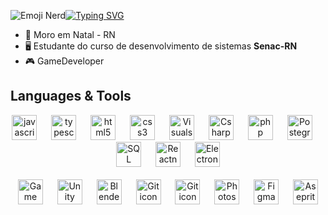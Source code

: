

<img src=https://media.tenor.com/OVgTB0C7aT4AAAAi/kzary.gif alt="Emoji Nerd" title="Nerdinho"/><a href="https://git.io/typing-svg"><img src="https://readme-typing-svg.demolab.com?font=Pixelify+Sans&size=25&pause=1000&color=F7F547&random=false&width=435&lines=console.log='Oi'" alt="Typing SVG" /></a>

- 🌌 Moro em Natal - RN
- 🖥️ Estudante do curso de desenvolvimento de sistemas **Senac-RN**
- 🎮 GameDeveloper
    
<h2 aling="center">Languages & Tools</h2>
<section align="center">
    <a href ="https://developer.mozilla.org/pt-BR/docs/Web/JavaScript"><img src="https://cdn.jsdelivr.net/gh/devicons/devicon/icons/javascript/javascript-plain.svg" height="40" alt="javascript icon" title="JavaScript"/></a>
    <img width="15"/>
    <a href ="https://www.typescriptlang.org/pt/"><img src="https://static-00.iconduck.com/assets.00/typescript-icon-icon-1024x1024-vh3pfez8.png" height="40" alt="typescript icon" title="TypeScript"/></a>
    <img width="15"/>
    <a href ="https://developer.mozilla.org/pt-BR/docs/Web/HTML"><img src="https://cdn.jsdelivr.net/gh/devicons/devicon/icons/html5/html5-plain-wordmark.svg" height="40" alt="html5 icon" title="HTML 5"/></a>
    <img width="15"/>
    <a href ="https://developer.mozilla.org/pt-BR/docs/Web/CSS"><img src="https://cdn.jsdelivr.net/gh/devicons/devicon/icons/css3/css3-plain-wordmark.svg" height="40" alt="css3 icon" title="CSS 3"/></a>
    <img width="15"/>
    <a href ="https://code.visualstudio.com/"><img src="https://upload.wikimedia.org/wikipedia/commons/thumb/9/9a/Visual_Studio_Code_1.35_icon.svg/1200px-Visual_Studio_Code_1.35_icon.svg.png" height="40" alt="Visualstudiocode icon" title="VS Code"/></a>
    <img width="15"/>
    <a href ="https://learn.microsoft.com/pt-br/dotnet/csharp/"><img src="https://cdn-icons-png.flaticon.com/512/6132/6132221.png" height="40" alt="Csharp icon" title="C Sharp"/></a>
    <img width="15"/>
    <img src="https://cdn.iconscout.com/icon/free/png-256/free-php-99-1175127.png?f=webp" height="40" alt="php icon" title="PHP"/>
    <img width="15"/>
    <img src="https://cdn.icon-icons.com/icons2/2415/PNG/512/postgresql_original_wordmark_logo_icon_146392.png" height="40" alt="Postegres icon" title="Postgres"/>
    <img width="15"/>
    <img src="https://logodownload.org/wp-content/uploads/2016/10/Microsoft-SQL-Server-Logo-1.png" height="40" alt="SQL icon" title="SQL Server"/>
    <img width="15"/>
    <img src="https://miro.medium.com/v2/resize:fit:1000/1*aSrbNXCNknnKfrVscb_BAg.png" height="40" alt="Reactnative icon" title="Reactnative"/>
    <img width="15"/>
    <img src="https://uxwing.com/wp-content/themes/uxwing/download/brands-and-social-media/electron-icon.png" height="40" alt="Electron icon" title="Electron"/>
</section>
  <br>
<section align="center">
  <a href ="https://gamemaker.io/pt-BR"><img src="https://cdn2.steamgriddb.com/icon/e500b7708a865ec27eef36c33953b06e/32/256x256.png" height="40" alt="Game Maker Studio 2 icon" title="Game maker"/></a>
  <img width="15"/>
  <a href ="https://unity.com/pt"><img src="https://cdn-icons-png.flaticon.com/512/5969/5969346.png" height="40" alt="Unity icon" title="Unity"/></a>
  <img width="15"/>
  <a href ="https://www.blender.org/"><img src="https://cdn.jsdelivr.net/gh/devicons/devicon/icons/blender/blender-original.svg" height="40" alt="Blender icon" title="Blender"/></a>
  <img width="15"/>
  <a href ="https://git-scm.com/"><img src="https://git-scm.com/images/logos/downloads/Git-Icon-1788C.png" height="40" alt="Git icon" title="Git"/></a>
  <img width="15"/>
    <a href ="https://git-scm.com/"><img src="https://cdn-icons-png.flaticon.com/512/25/25231.png" height="40" alt="Git icon" title="Git"/></a>
  <img width="15"/>
  <a href ="https://www.adobe.com/br/products/photoshop.html"><img src="https://upload.wikimedia.org/wikipedia/commons/thumb/a/af/Adobe_Photoshop_CC_icon.svg/2101px-Adobe_Photoshop_CC_icon.svg.png" height="40" alt="Photoshop icon" title="Photoshop"/></a>
  <img width="15"/>
  <a href ="https://www.figma.com/files/recents-and-sharing/recently-viewed?fuid=1362834023860407307"><img src="https://upload.wikimedia.org/wikipedia/commons/thumb/3/33/Figma-logo.svg/1667px-Figma-logo.svg.png" height="40" alt="Figma icon" title="Figma"/></a>
  <img width="15"/>
  <a href ="https://www.aseprite.org/"><img src="https://community.aseprite.org/uploads/default/original/2X/6/66c33251292331d29585d32632c3870651b66e01.png" height="40" alt="Aseprite" title="Aseprite"></a>
</section>
